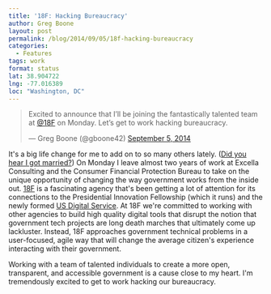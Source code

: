 ```yaml
---
title: '18F: Hacking Bureaucracy'
author: Greg Boone
layout: post
permalink: /blog/2014/09/05/18f-hacking-bureaucracy
categories:
  - Features
tags: work
format: status
lat: 38.904722
lng: -77.016389
loc: "Washington, DC"
---
```

<blockquote class="twitter-tweet" width="550">
  <p>
    Excited to announce that I’ll be joining the fantastically talented team at <a href="https://twitter.com/18F">@18F</a> on Monday. Let’s get to work hacking bureaucracy.
  </p>

  <p>
    &mdash; Greg Boone (@gboone42) <a href="https://twitter.com/gboone42/status/507988231707979776">September 5, 2014</a>
  </p>
</blockquote>

It's a big life change for me to add on to so many others lately. ([Did you hear I got married?][1]) On Monday I leave almost two years of work at Excella Consulting and the Consumer Financial Protection Bureau to take on the unique opportunity of changing the way government works from the inside out. [18F][2] is a fascinating agency that's been getting a lot of attention for its connections to the Presidential Innovation Fellowship (which it runs) and the newly formed [US Digital Service][3]. At 18F we're committed to working with other agencies to build high quality digital tools that disrupt the notion that government tech projects are long death marches that ultimately come up lackluster. Instead, 18F approaches government technical problems in a user-focused, agile way that will change the average citizen's experience interacting with their government.

Working with a team of talented individuals to create a more open, transparent, and accessible government is a cause close to my heart. I'm tremendously excited to get to work hacking our bureaucracy.

 [1]: https://www.harmsboone.org/we-got-married
 [2]: https://18f.gsa.gov
 [3]: http://www.whitehouse.gov/the-press-office/2014/08/11/fact-sheet-improving-and-simplifying-digital-services

